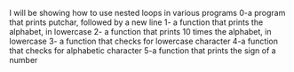 I will be showing how to use nested loops in various programs
0-a program that prints putchar, followed by a new line
1- a function that prints the alphabet, in lowercase
2- a function that prints 10 times the alphabet, in lowercase
3- a function that checks for lowercase character
4-a function that checks for alphabetic character
5-a function that prints the sign of a number

